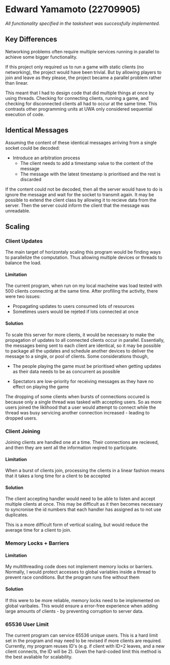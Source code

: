 # Edward Yamamoto (22709905)

_All functionality specified in the tasksheet was successfully implemented._

## Key Differences

Networking problems often require multiple services running in parallel to
achieve some bigger functionality.

If this project only required us to run a game with static clients (no networking),
the project would have been trivial. But by allowing players to join and leave
as they please, the project became a parallel problem rather than linear.

This meant that I had to design code that did multiple things at once by using
threads. Checking for connecting clients, running a game, and checking for
disconnected clients all had to occur at the same time. This contrasts other
programming units at UWA only considered sequential execution of code.

## Identical Messages

Assuming the content of these identical messages arriving from a single socket
could be decoded:

- Introduce an arbitration process
  - The client needs to add a timestamp value to the content of the message
  - The message with the latest timestamp is prioritised and the rest is discarded

If the content could not be decoded, then all the server would have to do is
ignore the message and wait for the socket to transmit again. It may be possible
to extend the client class by allowing it to recieve data from the server. Then
the server could inform the client that the message was unreadable.

## Scaling

### Client Updates

The main target of horizontaly scaling this program would be finding ways to
parallelize the computation. Thus allowing multiple devices or threads to balance
the load.

#### Limitation

The current program, when run on my local macheine was load tested with 500
clients connecting at the same time. After profiling the activity, there were
two issues:

- Propagating updates to users consumed lots of resources
- Sometimes users would be rejeted if lots connected at once

#### Solution

To scale this server for more clients, it would be necessary to make the propagation
of updates to all connected clients occur in parallel. Essentially, the messages
being sent to each client are identical, so it may be possible to package all the
updates and schedule another devices to deliver the message to a single, or pool
of clients. Some considerations though,

- The people playing the game must be prioritised when getting updates as their
  data needs to be as concurrent as possible

- Spectators are low-priority for receiving messages as they have no effect on
  playing the game

The dropping of some clients when bursts of connections occured is because only
a single thread was tasked with accepting users. So as more users joined the
liklihood that a user would attempt to connect while the thread was busy servicing
another connection increased - leading to dropped users.

### Client Joining

Joining clients are handled one at a time. Their connections are recieved, and
then they are sent all the information reqired to participate.

#### Limitation

When a burst of clients join, processing the clients in a linear fashion means
that it takes a long time for a client to be accepted

#### Solution

The client accepting handler would need to be able to listen and accept multiple
clients at once. This may be difficult as it then becomes necessary to syncronise
the id numbers that each handler has assigned as to not use duplicates.

This is a more difficult form of vertical scaling, but would reduce the average
time for a client to join.

### Memory Locks + Barriers

#### Limitation

My multithreading code does not implement memory locks or barriers. Normally, I
would protect accesses to global variables inside a thread to prevent race
conditions. But the program runs fine without them

#### Solution

If this were to be more reliable, memory locks need to be implemented on global
varibales. This would ensure a error-free experience when adding large amounts
of clients - by preventing corruption to server data.

### 65536 User Limit

The current program can service 65536 unique users. This is a hard limit set in
the program and may need to be revised if more clients are required. Currently,
my program reuses ID's (e.g. if client with ID=2 leaves, and a new client
connects, the ID will be 2). Given the hard-coded limit this method is the best
avaliable for scalability.
